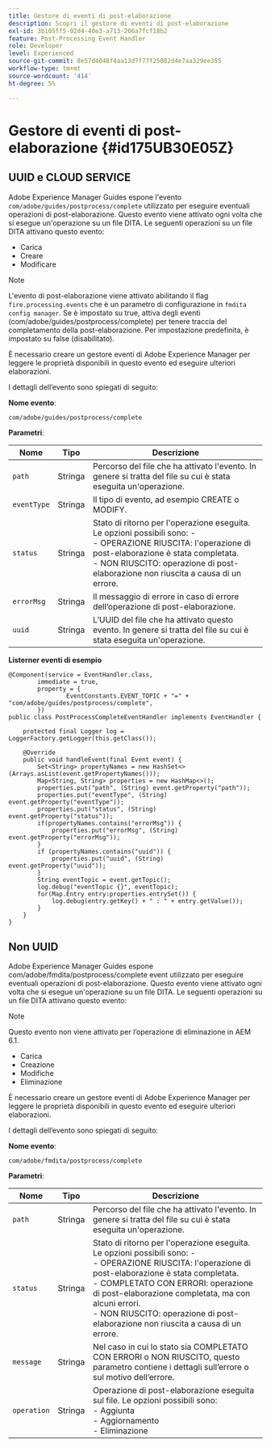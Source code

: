 ```yaml
---
title: Gestore di eventi di post-elaborazione
description: Scopri il gestore di eventi di post-elaborazione
exl-id: 3b105ff5-02d4-40e3-a713-206a7fcf18b2
feature: Post-Processing Event Handler
role: Developer
level: Experienced
source-git-commit: 8e57d4048f4aa13d7f77f25082d4e7aa329ee355
workflow-type: tm+mt
source-wordcount: '414'
ht-degree: 5%

---
```


# Gestore di eventi di post-elaborazione {#id175UB30E05Z}

## UUID e CLOUD SERVICE

Adobe Experience Manager Guides espone l&#39;evento `com/adobe/guides/postprocess/complete` utilizzato per eseguire eventuali operazioni di post-elaborazione. Questo evento viene attivato ogni volta che si esegue un&#39;operazione su un file DITA. Le seguenti operazioni su un file DITA attivano questo evento:

- Carica
- Creare
- Modificare

>[!NOTE]
>
> L&#39;evento di post-elaborazione viene attivato abilitando il flag `fire.processing.events` che è un parametro di configurazione in `fmdita config manager`. Se è impostato su true, attiva degli eventi (com/adobe/guides/postprocess/complete) per tenere traccia del completamento della post-elaborazione. Per impostazione predefinita, è impostato su false (disabilitato).

È necessario creare un gestore eventi di Adobe Experience Manager per leggere le proprietà disponibili in questo evento ed eseguire ulteriori elaborazioni.

I dettagli dell’evento sono spiegati di seguito:

**Nome evento**:

```
com/adobe/guides/postprocess/complete 
```

**Parametri**:

| Nome | Tipo | Descrizione |
|----|----|-----------|
| `path` | Stringa | Percorso del file che ha attivato l&#39;evento. In genere si tratta del file su cui è stata eseguita un&#39;operazione. |
| `eventType` | Stringa | Il tipo di evento, ad esempio CREATE o MODIFY. |
| `status` | Stringa | Stato di ritorno per l&#39;operazione eseguita. Le opzioni possibili sono: - <br>- OPERAZIONE RIUSCITA: l&#39;operazione di post-elaborazione è stata completata. <br>- NON RIUSCITO: operazione di post-elaborazione non riuscita a causa di un errore. |
| `errorMsg` | Stringa | Il messaggio di errore in caso di errore dell’operazione di post-elaborazione. |
| `uuid` | Stringa | L’UUID del file che ha attivato questo evento. In genere si tratta del file su cui è stata eseguita un&#39;operazione. |

**Listerner eventi di esempio**


```
@Component(service = EventHandler.class,
        immediate = true,
        property = {
                EventConstants.EVENT_TOPIC + "=" + "com/adobe/guides/postprocess/complete",
        })
public class PostProcessCompleteEventHandler implements EventHandler {

    protected final Logger log = LoggerFactory.getLogger(this.getClass());

    @Override
    public void handleEvent(final Event event) {
        Set<String> propertyNames = new HashSet<>(Arrays.asList(event.getPropertyNames()));
        Map<String, String> properties = new HashMap<>();
        properties.put("path", (String) event.getProperty("path"));
        properties.put("eventType", (String) event.getProperty("eventType"));
        properties.put("status", (String) event.getProperty("status"));
        if(propertyNames.contains("errorMsg")) {
            properties.put("errorMsg", (String) event.getProperty("errorMsg"));
        }
        if (propertyNames.contains("uuid")) {
            properties.put("uuid", (String) event.getProperty("uuid"));
        }
        String eventTopic = event.getTopic();
        log.debug("eventTopic {}", eventTopic);
        for(Map.Entry entry:properties.entrySet()) {
            log.debug(entry.getKey() + " : " + entry.getValue());
        }
    }
}
```

## Non UUID


Adobe Experience Manager Guides espone com/adobe/fmdita/postprocess/complete event utilizzato per eseguire eventuali operazioni di post-elaborazione. Questo evento viene attivato ogni volta che si esegue un&#39;operazione su un file DITA. Le seguenti operazioni su un file DITA attivano questo evento:

>[!NOTE]
>
> Questo evento non viene attivato per l’operazione di eliminazione in AEM 6.1.

- Carica
- Creazione
- Modifiche
- Eliminazione

È necessario creare un gestore eventi di Adobe Experience Manager per leggere le proprietà disponibili in questo evento ed eseguire ulteriori elaborazioni.

I dettagli dell’evento sono spiegati di seguito:

**Nome evento**:

```
com/adobe/fmdita/postprocess/complete 
```

**Parametri**:

| Nome | Tipo | Descrizione |
|----|----|-----------|
| `path` | Stringa | Percorso del file che ha attivato l&#39;evento. In genere si tratta del file su cui è stata eseguita un&#39;operazione. |
| `status` | Stringa | Stato di ritorno per l&#39;operazione eseguita. Le opzioni possibili sono: - <br>- OPERAZIONE RIUSCITA: l&#39;operazione di post-elaborazione è stata completata. <br>- COMPLETATO CON ERRORI: operazione di post-elaborazione completata, ma con alcuni errori. <br>- NON RIUSCITO: operazione di post-elaborazione non riuscita a causa di un errore. |
| `message` | Stringa | Nel caso in cui lo stato sia COMPLETATO CON ERRORI o NON RIUSCITO, questo parametro contiene i dettagli sull’errore o sul motivo dell’errore. |
| `operation` | Stringa | Operazione di post-elaborazione eseguita sul file. Le opzioni possibili sono:<br>- Aggiunta <br>- Aggiornamento <br>- Eliminazione |
